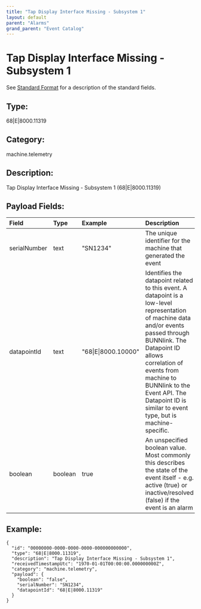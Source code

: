 ```yaml
---
title: "Tap Display Interface Missing - Subsystem 1"
layout: default
parent: "Alarms"
grand_parent: "Event Catalog"
---
```


# Tap Display Interface Missing - Subsystem 1

See [Standard Format](/event-subscriptions/event-format) for a description of the standard fields.

## Type:

68\|E\|8000.11319

## Category:

machine.telemetry

## Description: 

Tap Display Interface Missing - Subsystem 1 (68\|E\|8000.11319)

## Payload Fields:

| Field | Type | Example | Description |
|:------|:-----|:--------|:------------|
| serialNumber | text | "SN1234" | The unique identifier for the machine that generated the event |
| datapointId | text | "68\|E\|8000.10000" | Identifies the datapoint related to this event. A datapoint is a low-level representation of machine data and/or events passed through BUNNlink. The Datapoint ID allows correlation of events from machine to BUNNlink to the Event API. The Datapoint ID is similar to event type, but is machine-specific. |
| boolean | boolean | true | An unspecified boolean value. Most commonly this describes the state of the event itself - e.g. active (true) or inactive/resolved (false) if the event is an alarm |

## Example:

```
{
  "id": "00000000-0000-0000-0000-000000000000",
  "type": "68|E|8000.11319",
  "description": "Tap Display Interface Missing - Subsystem 1",
  "receivedTimestampUtc": "1970-01-01T00:00:00.000000000Z",
  "category": "machine.telemetry",
  "payload": {
    "boolean": "false",
    "serialNumber": "SN1234",
    "datapointId": "68|E|8000.11319"
  }
}
```
